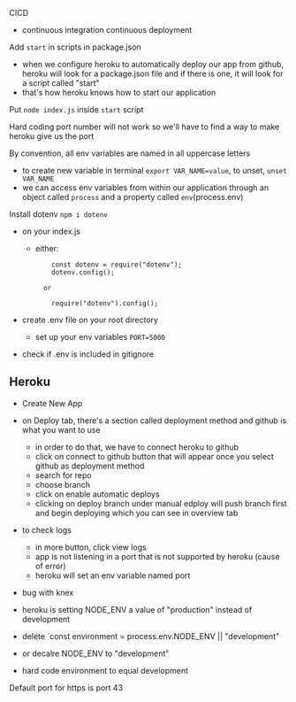 CICD

- continuous integration continuous deployment

Add `start` in scripts in package.json

- when we configure heroku to automatically deploy our app from github, heroku will look for a package.json file
  and if there is one, it will look for a script called "start"
- that's how heroku knows how to start our application

Put `node index.js` inside `start` script

Hard coding port number will not work so we'll have to find a way to make heroku give us the port

By convention, all env variables are named in all uppercase letters

- to create new variable in terminal `export VAR_NAME=value`, to unset, `unset VAR_NAME`
- we can access env variables from within our application through an object called `process` and a property called `env`(process.env)

Install dotenv `npm i dotenv`

- on your index.js

  - either:

            const dotenv = require("dotenv");
            dotenv.config();

          or

            require("dotenv").config();

- create .env file on your root directory

  - set up your env variables `PORT=5000`

- check if .env is included in gitignore

## Heroku

- Create New App
- on Deploy tab, there's a section called deployment method and github is what you want to use

  - in order to do that, we have to connect heroku to github
  - click on connect to github button that will appear once you select github as deployment method
  - search for repo
  - choose branch
  - click on enable automatic deploys
  - clicking on deploy branch under manual edploy will push branch first and begin deploying which you can see in overview tab

- to check logs

  - in more button, click view logs
  - app is not listening in a port that is not supported by heroku (cause of error)
  - heroku will set an env variable named port

- bug with knex
- heroku is setting NODE_ENV a value of "production" instead of development
- delete `const environment = process.env.NODE_ENV || "development"
- or decalre NODE_ENV to "development"
- hard code environment to equal development

Default port for https is port 43
